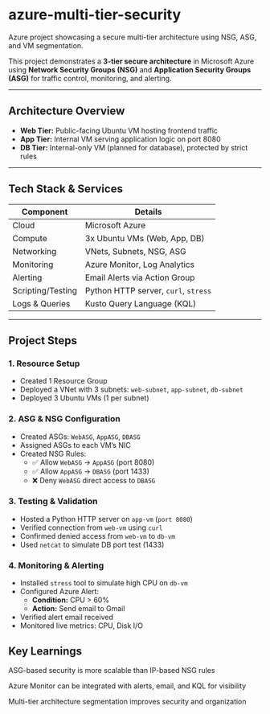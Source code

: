 # azure-multi-tier-security
Azure project showcasing a secure multi-tier architecture using NSG, ASG, and VM segmentation.

This project demonstrates a **3-tier secure architecture** in Microsoft Azure using **Network Security Groups (NSG)** and **Application Security Groups (ASG)** for traffic control, monitoring, and alerting.

---

## Architecture Overview


- **Web Tier:** Public-facing Ubuntu VM hosting frontend traffic
- **App Tier:** Internal VM serving application logic on port 8080
- **DB Tier:** Internal-only VM (planned for database), protected by strict rules

---

## Tech Stack & Services

| Component            | Details                      |
|---------------------|------------------------------|
| Cloud               | Microsoft Azure              |
| Compute             | 3x Ubuntu VMs (Web, App, DB) |
| Networking          | VNets, Subnets, NSG, ASG     |
| Monitoring          | Azure Monitor, Log Analytics |
| Alerting            | Email Alerts via Action Group|
| Scripting/Testing   | Python HTTP server, `curl`, `stress`|
| Logs & Queries      | Kusto Query Language (KQL)   |

---

## Project Steps

### 1. Resource Setup
- Created 1 Resource Group
- Deployed a VNet with 3 subnets: `web-subnet`, `app-subnet`, `db-subnet`
- Deployed 3 Ubuntu VMs (1 per subnet)

### 2. ASG & NSG Configuration
- Created ASGs: `WebASG`, `AppASG`, `DBASG`
- Assigned ASGs to each VM’s NIC
- Created NSG Rules:
  - ✅ Allow `WebASG` → `AppASG` (port 8080)
  - ✅ Allow `AppASG` → `DBASG` (port 1433)
  - ❌ Deny `WebASG` direct access to `DBASG`

### 3. Testing & Validation
- Hosted a Python HTTP server on `app-vm` (`port 8080`)
- Verified connection from `web-vm` using `curl`
- Confirmed denied access from `web-vm` to `db-vm`
- Used `netcat` to simulate DB port test (1433)

### 4. Monitoring & Alerting
- Installed `stress` tool to simulate high CPU on `db-vm`
- Configured Azure Alert:
  - **Condition:** CPU > 60%
  - **Action:** Send email to Gmail
- Verified alert email received
- Monitored live metrics: CPU, Disk I/O



## Key Learnings
ASG-based security is more scalable than IP-based NSG rules

Azure Monitor can be integrated with alerts, email, and KQL for visibility

Multi-tier architecture segmentation improves security and organization
